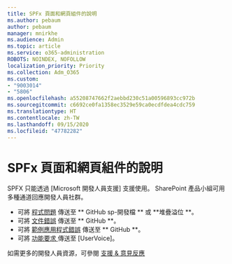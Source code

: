 ```yaml
---
title: SPFx 頁面和網頁組件的說明
ms.author: pebaum
author: pebaum
manager: mnirkhe
ms.audience: Admin
ms.topic: article
ms.service: o365-administration
ROBOTS: NOINDEX, NOFOLLOW
localization_priority: Priority
ms.collection: Adm_O365
ms.custom:
- "9003014"
- "5806"
ms.openlocfilehash: a55208747662f2aebbd230c51a00596893cc972b
ms.sourcegitcommit: c6692ce0fa1358ec3529e59ca0ecdfdea4cdc759
ms.translationtype: HT
ms.contentlocale: zh-TW
ms.lasthandoff: 09/15/2020
ms.locfileid: "47782282"
---
```

# <a name="help-with-spfx-pages-and-web-parts"></a>SPFx 頁面和網頁組件的說明

SPFX 只能透過 [Microsoft 開發人員支援] 支援使用。 SharePoint 產品小組可用多種通道回應開發人員社群。

- 可將 [程式問題](https://docs.microsoft.com/sharepoint/dev/support-feedback#programming-questions) 傳送至 ** GitHub sp-開發檔 ** 或 **堆疊溢位 **。
- 可將 [文件錯誤](https://docs.microsoft.com/sharepoint/dev/support-feedback#documentation-bugs) 傳送至 ** GitHub **。
- 可將 [範例應用程式錯誤](https://docs.microsoft.com/sharepoint/dev/support-feedback#sample-application-bugs) 傳送至 ** GitHub **。
- 可將 [功能要求 ](https://docs.microsoft.com/sharepoint/dev/support-feedback#feature-requests) 傳送至 [UserVoice]。

如需更多的開發人員資源，可參閱 [支援 & 意見反應](https://docs.microsoft.com/sharepoint/dev/support-feedback)